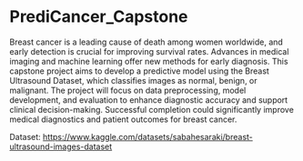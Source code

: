 # PrediCancer_Capstone

Breast cancer is a leading cause of death among women worldwide, and early detection is crucial for improving survival rates. Advances in medical imaging and machine learning offer new methods for early diagnosis. This capstone project aims to develop a predictive model using the Breast Ultrasound Dataset, which classifies images as normal, benign, or malignant. The project will focus on data preprocessing, model development, and evaluation to enhance diagnostic accuracy and support clinical decision-making. Successful completion could significantly improve medical diagnostics and patient outcomes for breast cancer.

Dataset: https://www.kaggle.com/datasets/sabahesaraki/breast-ultrasound-images-dataset
